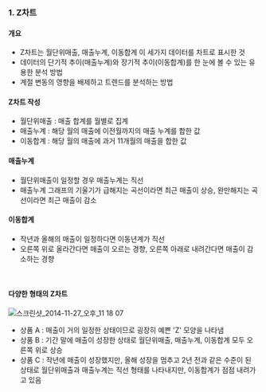 ### 1. Z차트

#### 개요
- Z차트는 월단위매출, 매출누계, 이동합계 이 세가지 데이터를 차트로 표시한 것
- 데이터의 단기적 추이(매출누계)와 장기적 추이(이동합계)를 한 눈에 볼 수 있는 유용한 분석 방법
- 계절 변동의 영향을 배제하고 트렌드를 분석하는 방법

#### Z차트 작성
- 월단위매출 : 매출 합계를 월별로 집계
- 매출누계 : 해당 월의 매출에 이전월까지의 매출 누계를 합한 값
- 이동합계 : 해당 월의 매출에 과거 11개월의 매출을 합한 값

#### 매출누계
- 월단위매출이 일정할 경우 매출누계는 직선
- 매출누계 그래프의 기울기가 급해지는 곡선이라면 최근 매출이 상승, 완만해지는 곡선이라면 최근 매출이 감소

#### 이동합계
- 작년과 올해의 매출이 일정하다면 이동년계가 직선
- 오른쪽 위로 올라간다면 매출이 오르는 경향, 오른쪽 아래로 내려간다면 매출이 감소하는 경향 
<BR>

#### 다양한 형태의 Z차트

![스크린샷_2014-11-27_오후_11 18 07](https://github.com/user-attachments/assets/a442b21d-f4d5-4748-9212-47b4e6dfc172)

- 상품 A : 매출이 거의 일정한 상태이므로 굉장히 예쁜 'Z' 모양을 나타냄
- 상품 B : 기간 말에 매출이 성장한 상태로 월단위매출, 매출누계, 이동합계 모두 오른쪽 위로 상승
- 상품 C : 작년에 매출이 성장했지만, 올해 성장을 멈추고 2년 전과 같은 수준이 된 상태로 월단위매출과 매출누계는 직선 형태를 나타내지만, 이동합계가 점점 내려가고 있음
